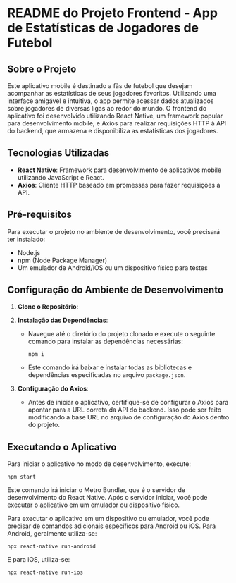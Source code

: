 # README do Projeto Frontend - App de Estatísticas de Jogadores de Futebol

## Sobre o Projeto

Este aplicativo mobile é destinado a fãs de futebol que desejam acompanhar as estatísticas de seus jogadores favoritos. Utilizando uma interface amigável e intuitiva, o app permite acessar dados atualizados sobre jogadores de diversas ligas ao redor do mundo. O frontend do aplicativo foi desenvolvido utilizando React Native, um framework popular para desenvolvimento mobile, e Axios para realizar requisições HTTP à API do backend, que armazena e disponibiliza as estatísticas dos jogadores.

## Tecnologias Utilizadas

- **React Native**: Framework para desenvolvimento de aplicativos mobile utilizando JavaScript e React.
- **Axios**: Cliente HTTP baseado em promessas para fazer requisições à API.

## Pré-requisitos

Para executar o projeto no ambiente de desenvolvimento, você precisará ter instalado:

- Node.js
- npm (Node Package Manager)
- Um emulador de Android/iOS ou um dispositivo físico para testes

## Configuração do Ambiente de Desenvolvimento

1. **Clone o Repositório**:

2. **Instalação das Dependências**:
   - Navegue até o diretório do projeto clonado e execute o seguinte comando para instalar as dependências necessárias:
     ```
     npm i
     ```
   - Este comando irá baixar e instalar todas as bibliotecas e dependências especificadas no arquivo `package.json`.

3. **Configuração do Axios**:
   - Antes de iniciar o aplicativo, certifique-se de configurar o Axios para apontar para a URL correta da API do backend. Isso pode ser feito modificando a base URL no arquivo de configuração do Axios dentro do projeto.

## Executando o Aplicativo

Para iniciar o aplicativo no modo de desenvolvimento, execute:

```
npm start
```

Este comando irá iniciar o Metro Bundler, que é o servidor de desenvolvimento do React Native. Após o servidor iniciar, você pode executar o aplicativo em um emulador ou dispositivo físico.

Para executar o aplicativo em um dispositivo ou emulador, você pode precisar de comandos adicionais específicos para Android ou iOS. Para Android, geralmente utiliza-se:

```
npx react-native run-android
```

E para iOS, utiliza-se:

```
npx react-native run-ios
```





